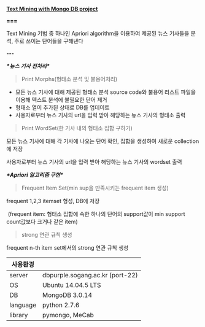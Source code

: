 <u>**Text Mining with Mongo DB project**</u>

**===**

Text Mining 기법 중 하나인 Apriori algorithm을 이용하여 제공된 뉴스 기사들을 분석, 주로 쓰이는 단어들을 구해낸다

**---**

***\*뉴스 기사 전처리\****

> Print Morphs(형태소 분석 및 불용어처리)

- 모든 뉴스 기사에 대해 제공된 형태소 분석 source code와 불용어 리스트 파일을 이용해 텍스트 분석에 불필요한 단어 제거
- 형태소 열이 추가된 상태로 DB를 업데이트
- 사용자로부터 뉴스 기사의 url을 입력 받아 해당하는 뉴스 기사의 형태소 출력



> Print WordSet(한 기사 내의 형태소 집합 구하기)

모든 뉴스 기사에 대해 각 기사에 나오는 단어 확인, 집합을 생성하여 새로운 collection에 저장

사용자로부터 뉴스 기사의 url을 입력 받아 해당하는 뉴스 기사의 wordset 출력



***\*Apriori 알고리즘 구현\****

> Frequent Item Set(min sup을 만족시키는 frequent item 생성)

frequent 1,2,3 itemset 형성, DB에 저장

​	(frequent item: 형태소 집합에 속한 하나의 단어의 support값이 min support count값보다 크거나 같은 item)



> strong 연관 규칙 생성

frequent n-th item set에서의 strong 연관 규칙 생성





| 사용환경 |                                 |
| -------- | ------------------------------- |
| server   | dbpurple.sogang.ac.kr (port-22) |
| OS       | Ubuntu 14.04.5 LTS              |
| DB       | MongoDB 3.0.14                  |
| language | python 2.7.6                    |
| library  | pymongo, MeCab                  |

